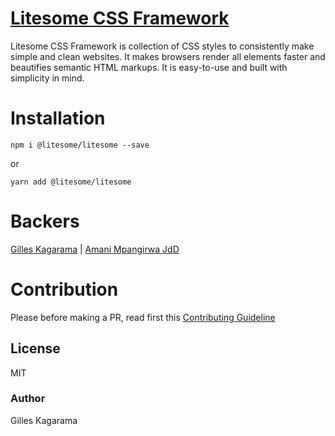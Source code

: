 # [Litesome CSS Framework](https://github.com/litesome/litesome#readme)

Litesome CSS Framework is collection of CSS styles to consistently make simple and clean websites. It makes browsers render all elements faster and beautifies semantic HTML markups. It is  easy-to-use and built with simplicity in mind.

# Installation

`npm i @litesome/litesome --save`

or

`yarn add @litesome/litesome`

# Backers

[Gilles Kagarama</b></sub>](https://github.com/kagaramag) | [Amani Mpangirwa JdD</b></sub>](https://github.com/Jaman-dedy)

# Contribution

Please before making a PR, read first this [Contributing Guideline](./CONTRIBUTING.md)

## License

MIT

### Author

Gilles Kagarama
